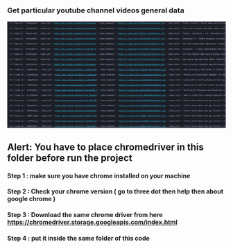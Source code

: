 ### Get particular youtube channel videos general data

<img src="./get_particular_channel_top_videos.png">

## Alert: You have to place chromedriver in this folder before run the project

#### Step 1 : make sure you have chrome installed on your machine

#### Step 2 : Check your chrome version ( go to three dot then help then about google chrome )

#### Step 3 : Download the same chrome driver from here https://chromedriver.storage.googleapis.com/index.html

#### Step 4 : put it inside the same folder of this code
